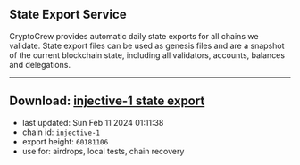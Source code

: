 ## State Export Service
CryptoCrew provides automatic daily state exports for all chains we validate. State export files can be used as genesis files and are a snapshot of the current blockchain state, including all validators, accounts, balances and delegations.

---
**Download: [injective-1 state export](https://dl.ccvalidators.com/SERVICE/injective/injective-1_export_60181106.json)**
---

- last updated: Sun Feb 11 2024 01:11:38
- chain id: `injective-1`
- export height: `60181106`
- use for: airdrops, local tests, chain recovery

